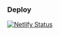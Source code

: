 
### Deploy

[![Netlify Status](https://api.netlify.com/api/v1/badges/59bfcc11-bd33-4af3-aa72-424313f1e548/deploy-status)](https://app.netlify.com/sites/reviewtwitsshopping/deploys)
